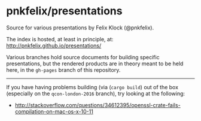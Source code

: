 pnkfelix/presentations
======================

Source for various presentations by Felix Klock (@pnkfelix).

The index is hosted, at least in principle, at:
http://pnkfelix.github.io/presentations/

Various branches hold source documents for building specific
presentations, but the rendered products are in theory meant to be
held here, in the `gh-pages` branch of this repository.

----

If you have having problems building (via (`cargo build`) out of the box (especially on the `qcon-london-2016` branch), try looking at the following:

 * http://stackoverflow.com/questions/34612395/openssl-crate-fails-compilation-on-mac-os-x-10-11
